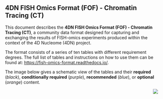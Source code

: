 ## 4DN FISH Omics Format (FOF) - Chromatin Tracing (CT)

This document describes the **4DN FISH Omics Format (FOF) - Chromatin Tracing (CT)**, a community data format designed for capturing and exchanging the results of FISH-omics experiments produced within the context of the 4D Nucleome (4DN) project.

The format consists of a series of ten tables with different requirement degrees.
The full list of tables and instructions on how to use them can be found at: https://fish-omics-format.readthedocs.io/.

The image below gives a schematic view of the tables and their **required** (*black*), **conditionally required** (*purple*), **recommended** (*blue*), or **optional** (*orange*) content.

<img align="right" src="https://github.com/4dn-dcic/fish_omics_format/blob/3-9-2022_Changes/docs/images/FOF-CT_graph.png">

